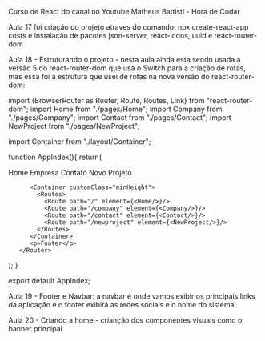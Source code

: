 Curso de React do canal no Youtube Matheus Battisti - Hora de Codar

Aula 17 foi criação do projeto atraves do comando: npx create-react-app costs
e instalação de pacotes json-server, react-icons, uuid e react-router-dom

Aula 18 - Estruturando o projeto - nesta aula ainda esta sendo usada a versão 5 do
react-router-dom que usa o Switch para a criação de rotas, mas essa foi a estrutura que usei
de rotas na nova versão do react-router-dom:

import {BrowserRouter as Router, Route, Routes, Link} from "react-router-dom";
import Home from "./pages/Home";
import Company from "./pages/Company";
import Contact from "./pages/Contact";
import NewProject from "./pages/NewProject";

import Container from "./layout/Container";

function AppIndex(){
   return(
       <Router>
          <div>
              <Link to="/">Home</Link>
              <Link to="/company">Empresa</Link>
              <Link to="/contact">Contato</Link>
              <Link to="/newproject">Novo Projeto</Link>
          </div>
          
          <Container customClass="minHeight">  
            <Routes>
              <Route path="/" element={<Home/>}/>
              <Route path="/company" element={<Company/>}/>
              <Route path="/contact" element={<Contact/>}/>
              <Route path="/newproject" element={<NewProject/>}/>
            </Routes>
          </Container>
          <p>Footer</p> 
       </Router>
       
   );
}

export default AppIndex;

Aula 19 - Footer e Navbar: a navbar é onde vamos exibir os principais links da aplicação
e o footer exibirá as redes sociais e o nome do sistema.

Aula 20 - Criando a home - crianção dos componentes visuais como o banner principal


